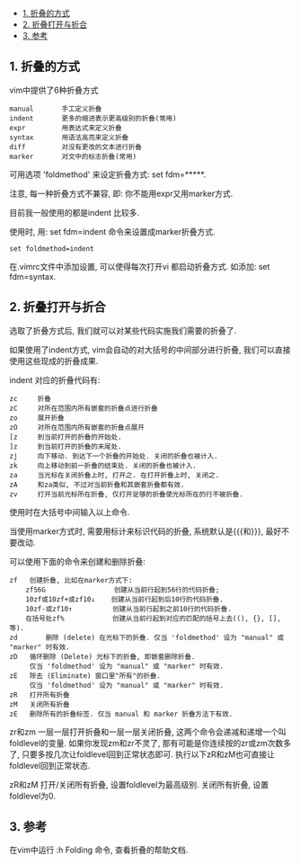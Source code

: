 
<!-- @import "[TOC]" {cmd="toc" depthFrom=1 depthTo=6 orderedList=false} -->

<!-- code_chunk_output -->

- [1. 折叠的方式](#1-折叠的方式)
- [2. 折叠打开与折合](#2-折叠打开与折合)
- [3. 参考](#3-参考)

<!-- /code_chunk_output -->

## 1. 折叠的方式

vim中提供了6种折叠方式

```
manual       手工定义折叠
indent       更多的缩进表示更高级别的折叠(常用)
expr         用表达式来定义折叠
syntax       用语法高亮来定义折叠
diff         对没有更改的文本进行折叠
marker       对文中的标志折叠(常用)
```

可用选项 'foldmethod' 来设定折叠方式: set fdm=*****. 

注意, 每一种折叠方式不兼容, 即: 你不能用expr又用marker方式. 

目前我一般使用的都是indent 比较多. 

使用时, 用: set fdm=indent 命令来设置成marker折叠方式. 

```
set foldmethod=indent
```

在.vimrc文件中添加设置, 可以使得每次打开vi 都启动折叠方式. 如添加: set fdm=syntax. 

## 2. 折叠打开与折合

选取了折叠方式后, 我们就可以对某些代码实施我们需要的折叠了. 

如果使用了indent方式, vim会自动的对大括号的中间部分进行折叠, 我们可以直接使用这些现成的折叠成果. 

indent 对应的折叠代码有: 

```
zc     折叠
zC     对所在范围内所有嵌套的折叠点进行折叠
zo     展开折叠
zO     对所在范围内所有嵌套的折叠点展开
[z     到当前打开的折叠的开始处. 
]z     到当前打开的折叠的末尾处. 
zj     向下移动. 到达下一个折叠的开始处. 关闭的折叠也被计入. 
zk     向上移动到前一折叠的结束处. 关闭的折叠也被计入. 
za     当光标在关闭折叠上时, 打开之. 在打开折叠上时, 关闭之.   
zA     和za类似, 不过对当前折叠和其嵌套折叠都有效.   
zv     打开当前光标所在折叠, 仅打开足够的折叠使光标所在的行不被折叠. 
```

使用时在大括号中间输入以上命令. 

当使用marker方式时, 需要用标计来标识代码的折叠, 系统默认是{{{和}}}, 最好不要改动. 

可以使用下面的命令来创建和删除折叠: 

```
zf   创建折叠, 比如在marker方式下: 
    zf56G                 创建从当前行起到56行的代码折叠; 
    10zf或10zf+或zf10↓    创建从当前行起到后10行的代码折叠. 
    10zf-或zf10↑          创建从当前行起到之前10行的代码折叠. 
    在括号处zf%            创建从当前行起到对应的匹配的括号上去((), {}, [], 等). 
zd       删除 (delete) 在光标下的折叠. 仅当 'foldmethod' 设为 "manual" 或 "marker" 时有效. 
zD   循环删除 (Delete) 光标下的折叠, 即嵌套删除折叠. 
     仅当 'foldmethod' 设为 "manual" 或 "marker" 时有效. 
zE   除去 (Eliminate) 窗口里"所有"的折叠. 
     仅当 'foldmethod' 设为 "manual" 或 "marker" 时有效. 
zR   打开所有折叠  
zM   关闭所有折叠  
zE   删除所有的折叠标签. 仅当 manual 和 marker 折叠方法下有效.  
```

zr和zm  一层一层打开折叠和一层一层关闭折叠, 这两个命令会递减和递增一个叫foldlevel的变量. 如果你发现zm和zr不灵了, 那有可能是你连续按的zr或zm次数多了, 只要多按几次让foldlevel回到正常状态即可. 执行以下zR和zM也可直接让foldlevel回到正常状态. 

zR和zM  打开/关闭所有折叠, 设置foldlevel为最高级别. 关闭所有折叠, 设置foldlevel为0.  

## 3. 参考

在vim中运行 :h Folding 命令, 查看折叠的帮助文档.   